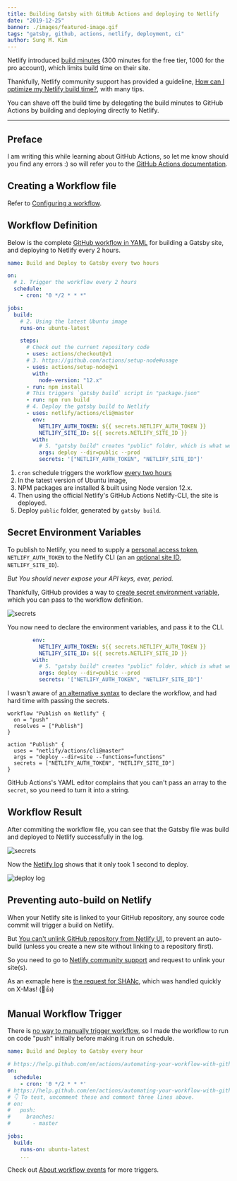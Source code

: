 ```yaml
---
title: Building Gatsby with GitHub Actions and deploying to Netlify
date: "2019-12-25"
banner: ./images/featured-image.gif
tags: "gatsby, github, actions, netlify, deployment, ci"
author: Sung M. Kim
---
```


Netlify introduced [build minutes](https://www.netlify.com/pricing/faq/) (300 minutes for the free tier, 1000 for the pro account), which limits build time on their site.

Thankfully, Netlify community support has provided a guideline, [How can I optimize my Netlify build time?](https://community.netlify.com/t/common-issue-how-can-i-optimize-my-netlify-build-time/3907), with many tips.

You can shave off the build time by delegating the build minutes to GitHub Actions by building and deploying directly to Netlify.

---

## Preface

I am writing this while learning about GitHub Actions, so let me know should you find any errors :)
so will refer you to the [GitHub Actions documentation](https://help.github.com/en/actions).

## Creating a Workflow file

Refer to [Configuring a workflow](https://help.github.com/en/actions/automating-your-workflow-with-github-actions/configuring-a-workflow).

## Workflow Definition

Below is the complete [GitHub workflow in YAML](https://github.com/dance2die/SHANc/blob/master/.github/workflows/build-hourly-deploy-to-netlify.yml) for building a Gatsby site, and deploying to Netlify every 2 hours.

```yaml
name: Build and Deploy to Gatsby every two hours

on:
  # 1. Trigger the workflow every 2 hours
  schedule:
    - cron: "0 */2 * * *"

jobs:
  build:
    # 2. Using the latest Ubuntu image
    runs-on: ubuntu-latest

    steps:
      # Check out the current repository code
      - uses: actions/checkout@v1
      # 3. https://github.com/actions/setup-node#usage
      - uses: actions/setup-node@v1
        with:
          node-version: "12.x"
      - run: npm install
      # This triggers `gatsby build` script in "package.json"
      - run: npm run build
      # 4. Deploy the gatsby build to Netlify
      - uses: netlify/actions/cli@master
        env:
          NETLIFY_AUTH_TOKEN: ${{ secrets.NETLIFY_AUTH_TOKEN }}
          NETLIFY_SITE_ID: ${{ secrets.NETLIFY_SITE_ID }}
        with:
          # 5. "gatsby build" creates "public" folder, which is what we are deploying
          args: deploy --dir=public --prod
          secrets: '["NETLIFY_AUTH_TOKEN", "NETLIFY_SITE_ID"]'
```

1. `cron` schedule triggers the workflow [every two hours](https://crontab.guru/#0_*/2_*_*_*)
1. In the tatest version of Ubuntu image,
1. NPM packages are installed & built using Node version 12.x.
1. Then using the official Netlify's GitHub Actions Netlify-CLI, the site is deployed.
1. Deploy `public` folder, generated by `gatsby build`.

## Secret Environment Variables

To publish to Netlify, you need to supply a [personal access token](https://docs.netlify.com/cli/get-started/#obtain-a-token-in-the-netlify-ui), `NETLIFY_AUTH_TOKEN` to the Netlify CLI (an an [optional site ID](https://docs.netlify.com/cli/get-started/#link-with-an-environment-variable), `NETLIFY_SITE_ID`).

_But You should never expose your API keys, ever, period._

Thankfully, GitHub provides a way to [create secret environment variable](https://help.github.com/en/actions/automating-your-workflow-with-github-actions/creating-and-using-encrypted-secrets), which you can pass to the workflow definition.

![secrets](./images/secrets.jpg)

You now need to declare the environment variables, and pass it to the CLI.

<!-- prettier-ignore -->
```yaml
        env:
          NETLIFY_AUTH_TOKEN: ${{ secrets.NETLIFY_AUTH_TOKEN }}
          NETLIFY_SITE_ID: ${{ secrets.NETLIFY_SITE_ID }}
        with:
          # 5. "gatsby build" creates "public" folder, which is what we are deploying
          args: deploy --dir=public --prod
          secrets: '["NETLIFY_AUTH_TOKEN", "NETLIFY_SITE_ID"]'
```

I wasn't aware of [an alternative syntax](https://github.com/netlify/actions/blob/master/cli/README.md#example) to declare the workflow, and had hard time with passing the secrets.

```
workflow "Publish on Netlify" {
  on = "push"
  resolves = ["Publish"]
}

action "Publish" {
  uses = "netlify/actions/cli@master"
  args = "deploy --dir=site --functions=functions"
  secrets = ["NETLIFY_AUTH_TOKEN", "NETLIFY_SITE_ID"]
}
```

GitHub Actions's YAML editor complains that you can't pass an array to the `secret`, so you need to turn it into a string.

## Workflow Result

After commiting the workflow file, you can see that the Gatsby file was build and deployed to Netlify successfully in the log.

![secrets](./images/log.png)

Now the [Netlify log](https://app.netlify.com/sites/shanc/deploys/5e04163fe91cba677df913a3) shows that it only took 1 second to deploy.

![deploy log](./images/deploy-log.png)

## Preventing auto-build on Netlify

When your Netlify site is linked to your GitHub repository, any source code commit will trigger a build on Netlify.

But [You can't unlink GitHub repository from Netlify UI](https://community.netlify.com/t/common-issue-how-can-i-optimize-my-netlify-build-time/3907), to prevent an auto-build (unless you create a new site without linking to a repository first).

So you need to go to [Netlify community support](https://community.netlify.com/c/Netlify-support/48) and request to unlink your site(s).

As an exmaple here is [the request for SHANc](https://community.netlify.com/t/request-for-github-repository-unlink/6606/1), which was handled quickly on X-Mas! (🙂👍)

## Manual Workflow Trigger

There is [no way to manually trigger workflow](https://github.community/t5/GitHub-Actions/GitHub-Actions-Manual-Trigger-Approvals/td-p/31504), so I made the workflow to run on code "push" initially before making it run on schedule.

```yaml
name: Build and Deploy to Gatsby every hour

# https://help.github.com/en/actions/automating-your-workflow-with-github-actions/configuring-a-workflow#triggering-a-workflow-with-events
on:
  schedule:
    - cron: '0 */2 * * *'
# https://help.github.com/en/actions/automating-your-workflow-with-github-actions/events-that-trigger-workflows#example-using-a-single-event
# 👇 To test, uncomment these and comment three lines above.
# on:
#   push:
#     branches:
#       - master

jobs:
  build:
    runs-on: ubuntu-latest
    ...
```

Check out [About workflow events](https://help.github.com/en/actions/automating-your-workflow-with-github-actions/events-that-trigger-workflows#about-workflow-events) for more triggers.

